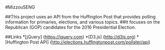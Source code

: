 #MizzouSENG

##This project uses an API from the Huffington Post that provides polling information for primaries, elections, and various topics.
##It focuses on the Republican (GOP) candidates for the 2016 Presidential Election.

##Links
*[jQuery] (https://jquery.com)
*[D3.js] (http://d3js.org)
*[Huffington Post API] (http://elections.huffingtonpost.com/pollster/api)
